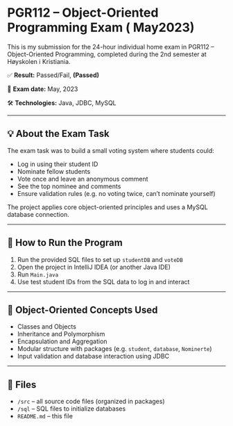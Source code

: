 
# PGR112 – Object-Oriented Programming Exam ( May2023)

This is my submission for the 24-hour individual home exam in PGR112 – Object-Oriented Programming, completed during the 2nd semester at Høyskolen i Kristiania.

✅ **Result:** Passed/Fail, **(Passed)**

📅 **Exam date:** May, 2023

🛠️ **Technologies:** Java, JDBC, MySQL  

---

## 💡 About the Exam Task

The exam task was to build a small voting system where students could:
- Log in using their student ID
- Nominate fellow students
- Vote once and leave an anonymous comment
- See the top nominee and comments
- Ensure validation rules (e.g. no voting twice, can’t nominate yourself)

The project applies core object-oriented principles and uses a MySQL database connection.

---

## 🚀 How to Run the Program

1. Run the provided SQL files to set up `studentDB` and `voteDB`
2. Open the project in IntelliJ IDEA (or another Java IDE)
3. Run `Main.java`
4. Use test student IDs from the SQL data to log in and interact

---

## 🧠 Object-Oriented Concepts Used

- Classes and Objects
- Inheritance and Polymorphism
- Encapsulation and Aggregation
- Modular structure with packages (e.g. `student`, `database`, `Nominerte`)
- Input validation and database interaction using JDBC

---

## 📁 Files

- `/src` – all source code files (organized in packages)
- `/sql` – SQL files to initialize databases
- `README.md` – this file
